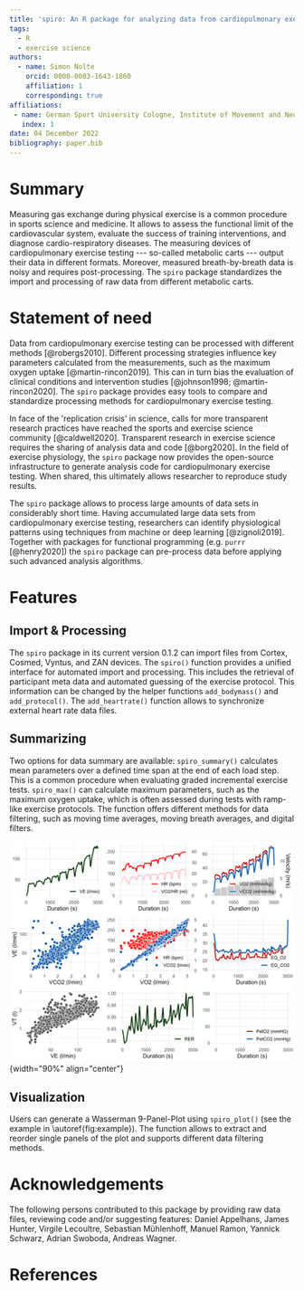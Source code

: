 ```yaml
---
title: 'spiro: An R package for analyzing data from cardiopulmonary exercise testing'
tags:
  - R
  - exercise science
authors:
  - name: Simon Nolte
    orcid: 0000-0003-1643-1860
    affiliation: 1
    corresponding: true
affiliations:
 - name: German Sport University Cologne, Institute of Movement and Neurosciences
   index: 1
date: 04 December 2022
bibliography: paper.bib
---
```


# Summary

Measuring gas exchange during physical exercise is a common procedure in sports science and medicine. It allows to assess the functional limit of the cardiovascular system, evaluate the success of training interventions, and diagnose cardio-respiratory diseases. The measuring devices of cardiopulmonary exercise testing --- so-called metabolic carts --- output their data in different formats. Moreover, measured breath-by-breath data is noisy and requires post-processing. The `spiro` package standardizes the import and processing of raw data from different metabolic carts.

# Statement of need

Data from cardiopulmonary exercise testing can be processed with different methods [@robergs2010]. Different processing strategies influence key parameters calculated from the measurements, such as the maximum oxygen uptake [@martin-rincon2019]. This can in turn bias the evaluation of clinical conditions and intervention studies [@johnson1998; @martin-rincon2020]. The `spiro` package provides easy tools to compare and standardize processing methods for cardiopulmonary exercise testing.

In face of the 'replication crisis' in science, calls for more transparent research practices have reached the sports and exercise science community [@caldwell2020]. Transparent research in exercise science requires the sharing of analysis data and code [@borg2020]. In the field of exercise physiology, the `spiro` package now provides the open-source infrastructure to generate analysis code for cardiopulmonary exercise testing. When shared, this ultimately allows researcher to reproduce study results.

The `spiro` package allows to process large amounts of data sets in considerably short time. Having accumulated large data sets from cardiopulmonary exercise testing, researchers can identify physiological patterns using techniques from machine or deep learning [@zignoli2019]. Together with packages for functional programming (e.g. `purrr` [@henry2020]) the `spiro` package can pre-process data before applying such advanced analysis algorithms.

# Features

## Import & Processing

The `spiro` package in its current version 0.1.2 can import files from Cortex, Cosmed, Vyntus, and ZAN devices. The `spiro()` function provides a unified interface for automated import and processing. This includes the retrieval of participant meta data and automated guessing of the exercise protocol. This information can be changed by the helper functions `add_bodymass()` and `add_protocol()`. The `add_heartrate()` function allows to synchronize external heart rate data files.

## Summarizing

Two options for data summary are available: `spiro_summary()` calculates mean parameters over a defined time span at the end of each load step. This is a common procedure when evaluating graded incremental exercise tests. `spiro_max()` can calculate maximum parameters, such as the maximum oxygen uptake, which is often assessed during tests with ramp-like exercise protocols. The function offers different methods for data filtering, such as moving time averages, moving breath averages, and digital filters.

![Example Wasserman 9-Panel-Plot generated by `spiro_plot()`.\label{fig:example}](Fig1.png){width="90%" align="center"}

## Visualization

Users can generate a Wasserman 9-Panel-Plot using `spiro_plot()` (see the example in \autoref{fig:example}). The function allows to extract and reorder single panels of the plot and supports different data filtering methods.

# Acknowledgements

The following persons contributed to this package by providing raw data files, reviewing code and/or suggesting features: 
Daniel Appelhans, James Hunter, Virgile Lecoultre, Sebastian Mühlenhoff, Manuel Ramon, Yannick Schwarz, Adrian Swoboda, Andreas Wagner.

# References
